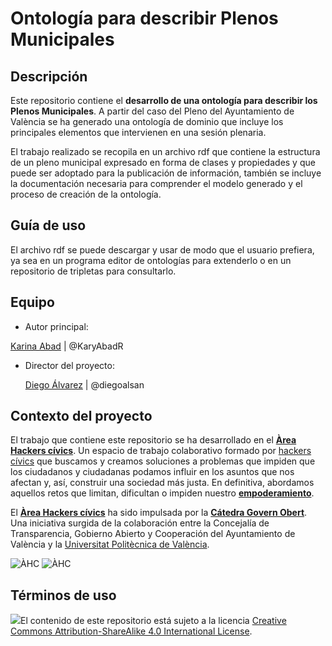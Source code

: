 # Ontología para describir Plenos Municipales
## Descripción
Este repositorio contiene el **desarrollo de una ontología para describir los Plenos Municipales**. A partir del caso del Pleno del Ayuntamiento de València se ha generado una ontología de dominio que incluye los principales elementos que intervienen en una sesión plenaria.

El trabajo realizado se recopila en un archivo rdf que contiene la estructura de un pleno municipal expresado en forma de clases y propiedades y que puede ser adoptado para la publicación de información, también se incluye la documentación necesaria para comprender el modelo generado y el proceso de creación de la ontología.

## Guía de uso
El archivo rdf se puede descargar y usar de modo que el usuario prefiera, ya sea en un programa editor de ontologías para extenderlo o en un repositorio de tripletas para consultarlo.

## Equipo
- Autor principal:

 [Karina Abad](https://about.me/karinaabad) | @KaryAbadR

- Director del proyecto:

  [Diego Álvarez](https://about.me/diegoalsan) | @diegoalsan


## Contexto del proyecto

El trabajo que contiene este repositorio se ha desarrollado en el [**Àrea Hackers cívics**](http://civichackers.cc). Un espacio de trabajo colaborativo formado por [hackers cívics](http://civichackers.webs.upv.es/conocenos/que-es-una-hacker-civicoa/) que buscamos y creamos soluciones a problemas que impiden que los ciudadanos y ciudadanas podamos influir en los asuntos que nos afectan y, así, construir una sociedad más justa. En definitiva, abordamos aquellos retos que limitan, dificultan o impiden nuestro [**empoderamiento**](http://civichackers.webs.upv.es/conocenos/una-aproximacion-al-concepto-de-empoderamiento/).

El [**Àrea Hackers cívics**](http://civichackers.cc) ha sido impulsada por la [**Cátedra Govern Obert**](http://www.upv.es/contenidos/CATGO/info/). Una iniciativa surgida de la colaboración entre la Concejalía de Transparencia, Gobierno Abierto y Cooperación del Ayuntamiento de València y la [Universitat Politècnica de València](http://www.upv.es).

![ÀHC](http://civichackers.webs.upv.es/wp-content/uploads/2017/02/Logo_CGO_web.png) ![ÀHC](http://civichackers.webs.upv.es/wp-content/uploads/2017/02/logo_AHC_web.png)

## Términos de uso

![](https://i.creativecommons.org/l/by-sa/4.0/88x31.png)El contenido de este repositorio está sujeto a la licencia [Creative Commons Attribution-ShareAlike 4.0 International License](https://creativecommons.org/licenses/by-sa/4.0/).
